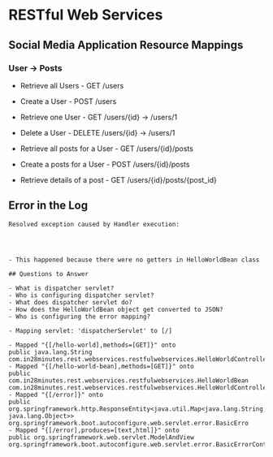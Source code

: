 # RESTful Web Services

## Social Media Application Resource Mappings

### User -> Posts

- Retrieve all Users      - GET  /users
- Create a User           - POST /users
- Retrieve one User       - GET  /users/{id} -> /users/1
- Delete a User           - DELETE /users/{id} -> /users/1

- Retrieve all posts for a User - GET /users/{id}/posts
- Create a posts for a User - POST /users/{id}/posts
- Retrieve details of a post - GET /users/{id}/posts/{post_id}

## Error in the Log
```
Resolved exception caused by Handler execution:




- This happened because there were no getters in HelloWorldBean class

## Questions to Answer

- What is dispatcher servlet?
- Who is configuring dispatcher servlet?
- What does dispatcher servlet do?
- How does the HelloWorldBean object get converted to JSON?
- Who is configuring the error mapping?

- Mapping servlet: 'dispatcherServlet' to [/]

- Mapped "{[/hello-world],methods=[GET]}" onto
public java.lang.String com.in28minutes.rest.webservices.restfulwebservices.HelloWorldController.helloWorld()
- Mapped "{[/hello-world-bean],methods=[GET]}" onto
public com.in28minutes.rest.webservices.restfulwebservices.HelloWorldBean com.in28minutes.rest.webservices.restfulwebservices.HelloWorldController.helloWorldBean()
- Mapped "{[/error]}" onto
public org.springframework.http.ResponseEntity<java.util.Map<java.lang.String, java.lang.Object>> org.springframework.boot.autoconfigure.web.servlet.error.BasicErro
- Mapped "{[/error],produces=[text,html]}" onto
public org.springframework.web.servlet.ModelAndView org.springframework.boot.autoconfigure.web.servlet.error.BasicErrorController.errorHtml(javax.servlet.http.Http


